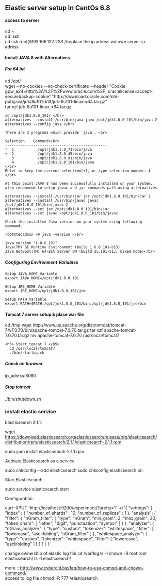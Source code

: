 <h2> Elastic server setup in CentOs 6.8 </h2>


<h4> access to server </h4>
cd ~ <br/>
cd .ssh <br/>
cd ssh root@192.168.122.233 //replace the ip adress wd own server ip adress

<h4> Install JAVA 8 with Alternatives</h4>
  <p>
    <h5> For 64 bit</h5>
    cd /opt/ </br>
    wget --no-cookies --no-check-certificate --header "Cookie: gpw_e24=http%3A%2F%2Fwww.oracle.com%2F; oraclelicense=accept-securebackup-cookie" "http://download.oracle.com/otn-pub/java/jdk/8u101-b13/jdk-8u101-linux-x64.tar.gz" </br>
    tar xzf jdk-8u101-linux-x64.tar.gz 
    
    cd /opt/jdk1.8.0_101/ </br>
    alternatives --install /usr/bin/java java /opt/jdk1.8.0_101/bin/java 2 
    alternatives --config java </br>

    There are 3 programs which provide 'java'. <br>

    Selection    Command</br>
    -----------------------------------------------
    *  1           /opt/jdk1.7.0_71/bin/java
    +  2           /opt/jdk1.8.0_45/bin/java
       3           /opt/jdk1.8.0_91/bin/java
       4           /opt/jdk1.8.0_101/bin/java
    </br>
    Enter to keep the current selection[+], or type selection number: 4 </br>
    
    At this point JAVA 8 has been successfully installed on your system, 
    also recommend to setup javac and jar commands path using alternatives
    
    alternatives --install /usr/bin/jar jar /opt/jdk1.8.0_101/bin/jar 2
    alternatives --install /usr/bin/javac javac /opt/jdk1.8.0_101/bin/javac 2
    alternatives --set jar /opt/jdk1.8.0_101/bin/jar
    alternatives --set javac /opt/jdk1.8.0_101/bin/javac
    
    Check the installed Java version on your system using following command.

    root@tecadmin ~# java -version </br>

    java version "1.8.0_101"
    Java(TM) SE Runtime Environment (build 1.8.0_101-b13)
    Java HotSpot(TM) 64-Bit Server VM (build 25.101-b13, mixed mode)</br>

   <h5> Configuring Environment Variables </h5>
    

    Setup JAVA_HOME Variable
    export JAVA_HOME=/opt/jdk1.8.0_101

    Setup JRE_HOME Variable
    export JRE_HOME=/opt/jdk1.8.0_101/jre

    Setup PATH Variable
    export PATH=$PATH:/opt/jdk1.8.0_101/bin:/opt/jdk1.8.0_101/jre/bin
  </p>

<h4> Tomcat 7 server setup & place war file </h4>
  <p>
    cd /tmp
    wget http://www.us.apache.org/dist/tomcat/tomcat-7/v7.0.70/bin/apache-tomcat-7.0.70.tar.gz
    tar xzf apache-tomcat-7.0.70.tar.gz
    mv apache-tomcat-7.0.70 /usr/local/tomcat7
    
    <h5> Start tomcat 7 </h5>
      cd /usr/local/tomcat7
      ./bin/startup.sh
   <h5> Check on browser </h5>
     ip_adress:8080
   <h5> Stop tomcat </h5>
    ./bin/shutdown.sh

  </p>
<h3> install elastic service </h3>
  Elasticsearch 2.1.1:
  
  wget https://download.elasticsearch.org/elasticsearch/release/org/elasticsearch/distribution/rpm/elasticsearch/2.1.1/elasticsearch-2.1.1.rpm
  
  sudo yum install elasticsearch-2.1.1.rpm
  
  Activate Elasticsearch as a service

  sudo chkconfig --add elasticsearch
  sudo chkconfig elasticsearch on
  
  Start Elasticsearch
  
  sudo service elasticsearch start
  
  Configuration:
  
  curl -XPUT  'http://localhost:9200/experiment/?pretty=1' -d '{
  "settings": {
    "index" : {
            "number_of_shards" : 10,
            "number_of_replicas" : 1
        },
    "analysis": {
      "filter": {
        "nGram_filter": {
          "type": "nGram",
          "min_gram": 2,
          "max_gram": 20,
          "token_chars": [
            "letter",
            "digit",
            "punctuation",
            "symbol"
          ]
        }
      },
      "analyzer": {
        "nGram_analyzer": {
          "type": "custom",
          "tokenizer": "whitespace",
          "filter": [
            "lowercase",
            "asciifolding",
            "nGram_filter"
          ]
        },
        "whitespace_analyzer": {
          "type": "custom",
          "tokenizer": "whitespace",
          "filter": [
            "lowercase",
            "asciifolding"
          ]
        }
      }
    }
  }
}'


change ownership of elastic log file
cd /var/log
ls -l
chown -R root:root elasticsearch/
ls -l elasticsearch/

more :: http://www.cyberciti.biz/faq/how-to-use-chmod-and-chown-command/ </br>
access to log file
chmod -R 777 /elasticsearch

